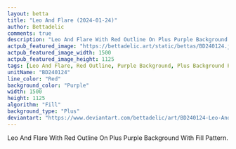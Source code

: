 ```yaml
---
layout: betta
title: "Leo And Flare (2024-01-24)"
author: Bettadelic
comments: true
description: "Leo And Flare With Red Outline On Plus Purple Background With Fill Pattern."
actpub_featured_image: "https://bettadelic.art/static/bettas/BD240124.jpg"
actpub_featured_image_width: 1500
actpub_featured_image_height: 1125
tags: [Leo And Flare, Red Outline, Purple Background, Plus Background Pattern, Fill Pattern, January 2024]
unitName: "BD240124"
line_color: "Red"
background_color: "Purple"
width: 1500
height: 1125
algorithm: "Fill"
background_type: "Plus"
deviantart: "https://www.deviantart.com/bettadelic/art/BD240124-Leo-And-Flare-2024-01-24-1014148440"
---
```


Leo And Flare With Red Outline On Plus Purple Background With Fill Pattern.
